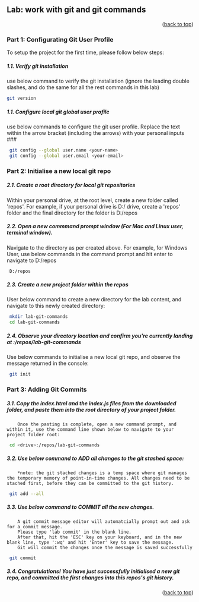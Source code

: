 
## Lab: work with git and git commands
<p align="right">(<a href="#readme-top">back to top</a>)</p>


### Part 1: Configurating Git User Profile

To setup the project for the first time, please follow below steps:

##### 1.1.  Verify git installation
use below command to verify the git installation (ignore the leading double slashes, and do the same for all the rest commands in this lab)
   ```sh
   git version
   ```
##### 1.1. Configure local git global user profile
use below commands to configure the git user profile. Replace the text within the arrow bracket (including the arrows) with your personal inputs ###
   ```sh
    git config --global user.name <your-name>
    git config --global user.email <your-email>
   ```


### Part 2: Initialise a new local git repo

##### 2.1.  Create a root directory for local git repositories
Within your personal drive, at the root level, create a new folder called 'repos'. 
For example, if your personal drive is D:/ drive, create a 'repos' folder and the final directory for the folder is D:/repos

##### 2.2.  Open a new commmand prompt window (For Mac and Linux user, terminal window).
Navigate to the directory as per created above. For example, for Windows User, use below commands in the command prompt and hit enter to navigate to D:/repos
   ```sh
    D:/repos
   ```

##### 2.3.  Create a new project folder within the repos
User below command to create a new directory for the lab content, and navigate to this newly created directory:
  ```sh
   mkdir lab-git-commands
   cd lab-git-commands
  ```

##### 2.4.  Observe your directory location and confirm you're currently landing at <drive>:/repos/lab-git-commands
Use below commands to initialise a new local git repo, and observe the message returned in the console:
  ```sh
   git init
  ```


### Part 3: Adding Git Commits
##### 3.1.  Copy the index.html and the index.js files from the downloaded folder, and paste them into the root directory of your project folder.
        Once the pasting is complete, open a new command prompt, and within it, use the command line shown below to navigate to your project folder root:
  ```sh
   cd <drive>:/repos/lab-git-commands
  ```


##### 3.2.  Use below command to ADD all changes to the git stashed space:
        *note: the git stached changes is a temp space where git manages the temporary memory of point-in-time changes. All changes need to be stached first, before they can be committed to the git history. 
  ```sh
   git add --all
  ```
   
##### 3.3.  Use below command to COMMIT all the new changes.
        A git commit message editor will automatcially prompt out and ask for a commit message. 
        Please type 'lab commit' in the blank line.
        After that, hit the 'ESC' key on your keyboard, and in the new blank line, type ':wq' and hit 'Enter' key to save the message.
        Git will commit the changes once the message is saved successfully
  ```sh
   git commit
  ```

##### 3.4. Congratulations! You have just successfully initialised a new git repo, and committed the first changes into this repos's git history.


   
<p align="right">(<a href="#readme-top">back to top</a>)</p>


